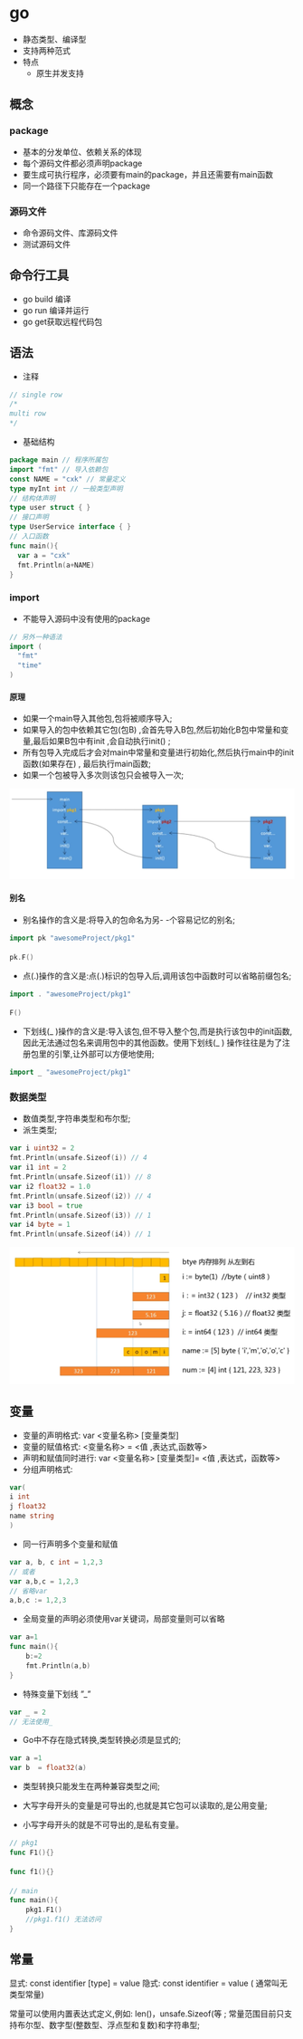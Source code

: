 # go

- 静态类型、编译型
- 支持两种范式
- 特点
  - 原生并发支持

## 概念

### package

- 基本的分发单位、依赖关系的体现
- 每个源码文件都必须声明package
- 要生成可执行程序，必须要有main的package，并且还需要有main函数
- 同一个路径下只能存在一个package

### 源码文件

- 命令源码文件、库源码文件
- 测试源码文件

## 命令行工具

- go build 编译
- go run 编译并运行
- go get获取远程代码包

## 语法

- 注释

```go
// single row
/*
multi row
*/
```

- 基础结构

```go
package main // 程序所属包
import "fmt" // 导入依赖包
const NAME = "cxk" // 常量定义
type myInt int // 一般类型声明
// 结构体声明
type user struct { }
// 接口声明
type UserService interface { }
// 入口函数
func main(){
  var a = "cxk"
  fmt.Println(a+NAME)
}
```

### import

- 不能导入源码中没有使用的package

```go
// 另外一种语法
import ( 
  "fmt"
  "time"
)
```

#### 原理

- 如果一个main导入其他包,包将被顺序导入;
- 如果导入的包中依赖其它包(包B) ,会首先导入B包,然后初始化B包中常量和变量,最后如果B包中有init ,会自动执行init() ;
- 所有包导入完成后才会对main中常量和变量进行初始化,然后执行main中的init函数(如果存在) , 最后执行main函数;
- 如果一个包被导入多次则该包只会被导入一次;

![批注 2020-04-14 155821](/assets/批注%202020-04-14%20155821.png)

#### 别名

- 别名操作的含义是:将导入的包命名为另- -个容易记忆的别名;

```go
import pk "awesomeProject/pkg1"

pk.F()
```

- 点(.)操作的含义是:点(.)标识的包导入后,调用该包中函数时可以省略前缀包名;

```go
import . "awesomeProject/pkg1"

F()
```

- 下划线(_ )操作的含义是:导入该包,但不导入整个包,而是执行该包中的init函数,因此无法通过包名来调用包中的其他函数。使用下划线(_ ) 操作往往是为了注册包里的引擎,让外部可以方便地使用;

```go
import _ "awesomeProject/pkg1"
```

### 数据类型

- 数值类型,字符串类型和布尔型;
- 派生类型;

```go
var i uint32 = 2
fmt.Println(unsafe.Sizeof(i)) // 4
var i1 int = 2
fmt.Println(unsafe.Sizeof(i1)) // 8
var i2 float32 = 1.0
fmt.Println(unsafe.Sizeof(i2)) // 4
var i3 bool = true
fmt.Println(unsafe.Sizeof(i3)) // 1
var i4 byte = 1
fmt.Println(unsafe.Sizeof(i4)) // 1
```

![批注 2020-04-14 190812](/assets/批注%202020-04-14%20190812.png)

## 变量

- 变量的声明格式: var <变量名称> [变量类型]
- 变量的赋值格式: <变量名称> = <值 ,表达式,函数等>
- 声明和赋值同时进行: var <变量名称> [变量类型]= <值 ,表达式，函数等>
- 分组声明格式:

```go
var(
i int
j float32
name string
)
```

- 同一行声明多个变量和赋值

```go
var a, b, c int = 1,2,3
// 或者
var a,b,c = 1,2,3
// 省略var
a,b,c := 1,2,3
```

- 全局变量的声明必须使用var关键词，局部变量则可以省略

```go
var a=1
func main(){
	b:=2
	fmt.Println(a,b)
}
```

- 特殊变量下划线 ”_”

```go
var _ = 2
// 无法使用_
```

- Go中不存在隐式转换,类型转换必须是显式的;

```go
var a =1
var b  = float32(a)
```

- 类型转换只能发生在两种兼容类型之间;

- 大写字母开头的变量是可导出的,也就是其它包可以读取的,是公用变量;
- 小写字母开头的就是不可导出的,是私有变量。

```go
// pkg1
func F1(){}

func f1(){}

// main
func main(){
	pkg1.F1()
	//pkg1.f1() 无法访问
}
```

## 常量

显式: const identifier [type] = value
隐式: const identifier = value ( 通常叫无类型常量)

常量可以使用内置表达式定义,例如: len()，unsafe.Sizeof(等 ;
常量范围目前只支持布尔型、数字型(整数型、浮点型和复数)和字符串型;